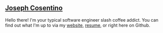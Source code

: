 ## [Joseph Cosentino](https://josephcosentino.me)

Hello there! I'm your typical software engineer slash coffee addict. 
You can find out what I'm up to via my [website](https://josephcosentino.me), [resume](https://resume.josephcosentino.me), or right here on Github.
